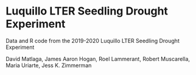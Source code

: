 # Luquillo LTER Seedling Drought Experiment
Data and R code from the 2019-2020 Luquillo LTER Seedling Drought Experiment

David Matlaga, James Aaron Hogan, Roel Lammerant, Robert Muscarella, Maria Uriarte, Jess K. Zimmerman
